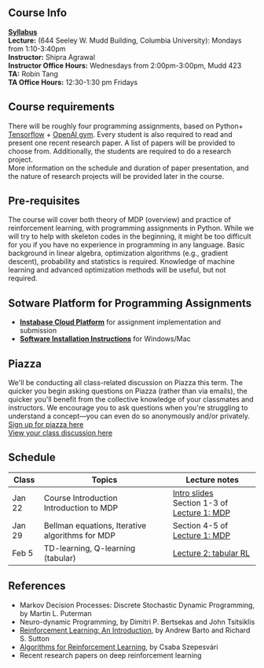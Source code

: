 ## Course Info

**[Syllabus](Reinforcement%20Learning%20course%20syllabus.pdf)**<br>
**Lecture:** (644 Seeley W. Mudd Building, Columbia University): Mondays from 1:10-3:40pm<br>
**Instructor:** Shipra Agrawal<br>
**Instructor Office Hours:** Wednesdays from 2:00pm-3:00pm, Mudd 423<br>
**TA:** Robin Tang<br>
**TA Office Hours:** 12:30-1:30 pm Fridays

## Course requirements
There will be roughly four programming assignments, based on Python+ [Tensorflow](https://www.tensorflow.org/) + [OpenAI gym](https://gym.openai.com/envs/). Every student is also required to read and present one recent research paper. A list of papers will be provided to choose from. Additionally, the students are required to do a research project. <br>
More information on the schedule and duration of paper presentation, and the nature of research projects will be provided later in the course. 

## Pre-requisites
The course will cover both theory of MDP (overview) and practice of reinforcement learning, with programming assignments in Python. While we will try to help with skeleton codes in the beginning, it might be too difficult for you if you have no experience in programming in any language. Basic background in linear algebra, optimization algorithms (e.g., gradient descent), probability and statistics is required. Knowledge of machine learning and advanced optimization methods will be useful, but not required.

## Sotware Platform for Programming Assignments
* **[Instabase Cloud Platform](cloudPlatform.md)** 
for assignment implementation and submission
* **[Software Installation Instructions](installation.md)**
for Windows/Mac

## Piazza
We'll be conducting all class-related discussion on Piazza this term. The quicker you begin asking questions on Piazza (rather than via emails), the quicker you'll benefit from the collective knowledge of your classmates and instructors. We encourage you to ask questions when you're struggling to understand a concept—you can even do so anonymously and/or privately. <br>
[Sign up for piazza here](http://piazza.com/columbia/spring2018/ieore8100_006_2018_1advancedtopicsinieor)<br>
[View your class discussion here](http://piazza.com/columbia/spring2018/ieore8100_006_2018_1advancedtopicsinieor/home)

## Schedule

| Class|Topics|  Lecture notes |
|------|------|----------------|
|Jan 22    | Course Introduction <br> Introduction to MDP    |   [Intro slides](docs/Intro.pdf) <br> Section 1-3 of [Lecture 1: MDP](docs/Lecture%201%20-MDP.pdf)         |
|Jan 29    | Bellman equations, Iterative algorithms for MDP| Section 4-5 of [Lecture 1: MDP](docs/Lecture%201%20-MDP.pdf)|
|Feb 5    | TD-learning, Q-learning (tabular)| [Lecture 2: tabular RL](docs/Lecture%202-%20Q%20learning%20tabular.pdf)|

## References 
* Markov Decision Processes: Discrete Stochastic Dynamic Programming, by Martin L. Puterman
* Neuro-dynamic Programming, by Dimitri P. Bertsekas and John Tsitsiklis
* [Reinforcement Learning: An Introduction](http://ufal.mff.cuni.cz/~straka/courses/npfl114/2016/sutton-bookdraft2016sep.pdf),  by Andrew Barto and Richard S. Sutton
* [Algorithms for Reinforcement Learning](https://sites.ualberta.ca/~szepesva/RLBook.html), by Csaba Szepesv&aacute;ri
* Recent research papers on deep reinforcement learning
